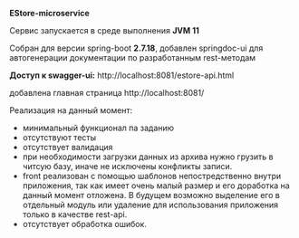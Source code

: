 **EStore-microservice**

Сервис запускается в среде выполнения **JVM 11**

Собран для версии spring-boot **2.7.18**, добавлен springdoc-ui для автогенерации документации по разработанным rest-методам

**Доступ к swagger-ui:** http://localhost:8081/estore-api.html



добавлена главная страница http://localhost:8081/

Реализация на данный момент:

+ минимальный функционал па заданию
+ отсутствуют тесты
+ отсутствует валидация
+ при необходимости загрузки данных из архива нужно грузить в читсую базу, иначе не исключены конфликты записи.
+ front реализован с помощью шаблонов непостредственно внутри приложения, так как имеет очень малый размер и его доработка на данный момент отложена. В будущем возможно выделение его в отдельный модуль или удаление для использования приложения только в качестве rest-api.
+ отсутствует обработка ошибок.

